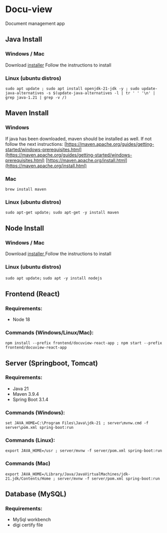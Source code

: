 # Docu-view

Document management app

## Java Install

### Windows / Mac

Download [installer](https://www.java.com/en/download/)
Follow the instructions to install

### Linux (ubuntu distros)

``sudo apt update ; sudo apt install openjdk-21-jdk -y ; sudo update-java-alternatives -s $(update-java-alternatives -l | tr ' ' '\n' | grep java-1.21 | grep -v /)``

## Maven Install

### Windows

If java has been downloaded, maven should be installed as well. If not follow the next instructions:
[https://maven.apache.org/guides/getting-started/windows-prerequisites.html](https://maven.apache.org/guides/getting-started/windows-prerequisites.html)
[https://maven.apache.org/install.html](https://maven.apache.org/install.html)


### Mac

``brew install maven``

### Linux (ubuntu distros)

``sudo apt-get update; sudo apt-get -y install maven``

## Node Install

### Windows / Mac

Download [installer
](https://nodejs.org/en/download)Follow the instructions to install

### Linux (ubuntu distros)

`sudo apt update;` `sudo apt -y install nodejs`

## Frontend (React)

### Requirements:

* Node 18

### Commands (Windows/Linux/Mac):

``npm install --prefix frontend/docuview-react-app ; npm start --prefix frontend/docuview-react-app``

## Server (Springboot, Tomcat)

### Requirements:

* Java 21
* Maven 3.9.4
* Spring Boot 3.1.4

### Commands (Windows):

``set JAVA_HOME=C:\Program Files\Java\jdk-21 ; server\mvnw.cmd -f server\pom.xml spring-boot:run``

### Commands (Linux):

``export JAVA_HOME=/usr ; server/mvnw -f server/pom.xml spring-boot:run``

### Commands (Mac)

``export JAVA_HOME=/Library/Java/JavaVirtualMachines/jdk-21.jdk/Contents/Home ; server/mvnw -f server/pom.xml spring-boot:run``

## Database (MySQL)

### Requirements:

* MySql workbench
* digi certify file
